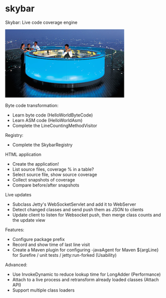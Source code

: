 # skybar
Skybar: Live code coverage engine

![Skybar](https://raw.githubusercontent.com/WinterTechForum/skybar/master/skybar.jpg)

Byte code transformation:
* Learn byte code (HelloWorldByteCode)
* Learn ASM code (HelloWorldAsm)
* Complete the LineCountingMethodVisitor

Registry:
* Complete the SkybarRegistry

HTML application
* Create the application!
* List source files, coverage % in a table?
* Select source file, show source coverage
* Collect snapshots of coverage
* Compare before/after snapshots

Live updates
* Subclass Jetty's WebSocketServlet and add it to WebServer
* Detect changed classes and send push them as JSON to clients
* Update client to listen for Websocket push, then merge class counts and the update view

Features:
* Configure package prefix
* Record and show time of last line visit
* Create a Maven plugin for configuring -javaAgent for Maven ${argLine} for Surefire / unit tests / jetty:run-forked (Usability)

Advanced:
* Use InvokeDynamic to reduce lookup time for LongAdder (Performance)
* Attach to a live process and retransform already loaded classes (Attach API)
* Support multiple class loaders
